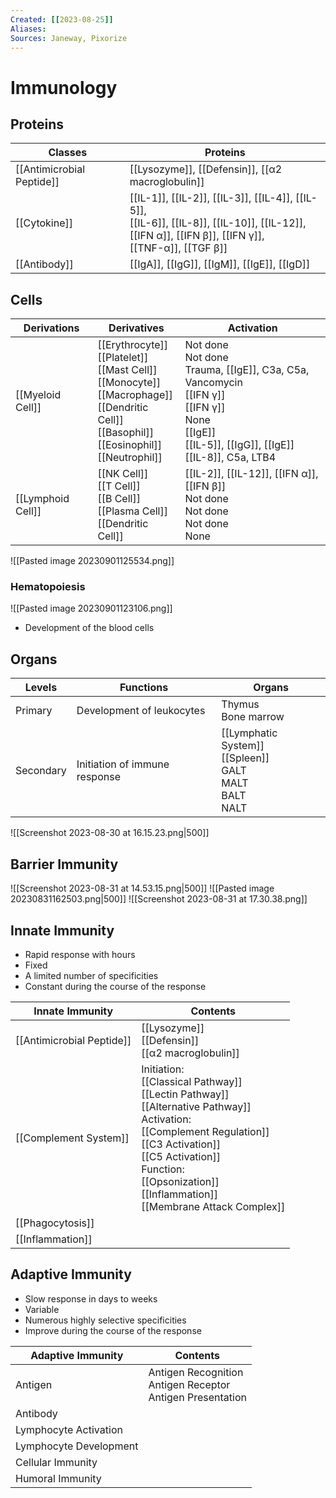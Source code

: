 ```yaml
---
Created: [[2023-08-25]]
Aliases: 
Sources: Janeway, Pixorize
---
```

# Immunology
## Proteins

| Classes                   | Proteins                                                                                                                                                      |
| ------------------------- | ------------------------------------------------------------------------------------------------------------------------------------------------------------- |
| [[Antimicrobial Peptide]] | [[Lysozyme]], [[Defensin]], [[α2 macroglobulin]]                                                                                                              |
| [[Cytokine]]              | [[IL-1]], [[IL-2]], [[IL-3]], [[IL-4]], [[IL-5]], <br>[[IL-6]], [[IL-8]], [[IL-10]], [[IL-12]], <br>[[IFN α]], [[IFN β]], [[IFN γ]], <br>[[TNF-α]], [[TGF β]] |
| [[Antibody]]              | [[IgA]], [[IgG]], [[IgM]], [[IgE]], [[IgD]]                                                                                                                   |

## Cells

| Derivations       | Derivatives                                                                                                                                                  | Activation                                                                                                                                                      |
| ----------------- | ------------------------------------------------------------------------------------------------------------------------------------------------------------ | --------------------------------------------------------------------------------------------------------------------------------------------------------------- |
| [[Myeloid Cell]]  | [[Erythrocyte]]<br>[[Platelet]]<br>[[Mast Cell]]<br>[[Monocyte]]<br>[[Macrophage]]<br>[[Dendritic Cell]]<br>[[Basophil]]<br>[[Eosinophil]]<br>[[Neutrophil]] | Not done<br>Not done<br>Trauma, [[IgE]], C3a, C5a, Vancomycin<br>[[IFN γ]]<br>[[IFN γ]]<br>None<br>[[IgE]]<br>[[IL-5]], [[IgG]], [[IgE]]<br>[[IL-8]], C5a, LTB4 |
| [[Lymphoid Cell]] | [[NK Cell]]<br>[[T Cell]]<br>[[B Cell]]<br>[[Plasma Cell]]<br>[[Dendritic Cell]]                                                                             | [[IL-2]], [[IL-12]], [[IFN α]], [[IFN β]]<br>Not done<br>Not done<br>Not done<br>None                                                                           |

![[Pasted image 20230901125534.png]]
### Hematopoiesis
![[Pasted image 20230901123106.png]]
- Development of the blood cells

## Organs

| Levels    | Functions                     | Organs                                                             |
| --------- | ----------------------------- | ------------------------------------------------------------------ |
| Primary   | Development of leukocytes     | Thymus<br>Bone marrow                                              |
| Secondary | Initiation of immune response | [[Lymphatic System]]<br>[[Spleen]]<br>GALT<br>MALT<br>BALT<br>NALT |

![[Screenshot 2023-08-30 at 16.15.23.png|500]]

## Barrier Immunity
![[Screenshot 2023-08-31 at 14.53.15.png|500]]
![[Pasted image 20230831162503.png|500]]
![[Screenshot 2023-08-31 at 17.30.38.png]]

## Innate Immunity
- Rapid response with hours
- Fixed
- A limited number of specificities
- Constant during the course of the response

| Innate Immunity            | Contents                                                                                                                                                                                                                                                        |
| -------------------------- | --------------------------------------------------------------------------------------------------------------------------------------------------------------------------------------------------------------------------------------------------------------- |
| [[Antimicrobial Peptide]] | [[Lysozyme]]<br>[[Defensin]]<br>[[α2 macroglobulin]]                                                                                                                                                                                                        |
| [[Complement System]]      | Initiation:<br>[[Classical Pathway]]<br>[[Lectin Pathway]]<br>[[Alternative Pathway]]<br>Activation:<br>[[Complement Regulation]]<br>[[C3 Activation]]<br>[[C5 Activation]]<br>Function:<br>[[Opsonization]]<br>[[Inflammation]]<br>[[Membrane Attack Complex]] |
| [[Phagocytosis]]           |                                                                                                                                                                                                                                                                 |
| [[Inflammation]]                           |                                                                                                                                                                                                                                                                 |

## Adaptive Immunity
- Slow response in days to weeks
- Variable
- Numerous highly selective specificities
- Improve during the course of the response

| Adaptive Immunity      | Contents                                                        |
| ---------------------- | --------------------------------------------------------------- |
| Antigen                | Antigen Recognition<br>Antigen Receptor<br>Antigen Presentation |
| Antibody               |                                                                 |
| Lymphocyte Activation  |                                                                 |
| Lymphocyte Development |                                                                 |
| Cellular Immunity      |                                                                 |
| Humoral Immunity       |                                                                 |

